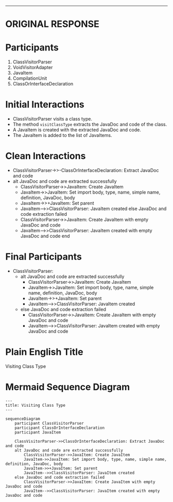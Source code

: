 ----
# ORIGINAL RESPONSE 
# Participants

1. ClassVisitorParser
2. VoidVisitorAdapter
3. JavaItem
4. CompilationUnit
5. ClassOrInterfaceDeclaration

# Initial Interactions

- ClassVisitorParser visits a class type.
- The method `visitClassType` extracts the JavaDoc and code of the class.
- A JavaItem is created with the extracted JavaDoc and code.
- The JavaItem is added to the list of JavaItems.

# Clean Interactions

- ClassVisitorParser->>-ClassOrInterfaceDeclaration: Extract JavaDoc and code
- alt JavaDoc and code are extracted successfully
    - ClassVisitorParser->>JavaItem: Create JavaItem
    - JavaItem->>JavaItem: Set import body, type, name, simple name, definition, JavaDoc, body
    - JavaItem->>+JavaItem: Set parent
    - JavaItem-->>ClassVisitorParser: JavaItem created
else JavaDoc and code extraction failed
    - ClassVisitorParser->>JavaItem: Create JavaItem with empty JavaDoc and code
    - JavaItem-->>ClassVisitorParser: JavaItem created with empty JavaDoc and code
end

# Final Participants

- ClassVisitorParser:
    - alt JavaDoc and code are extracted successfully
        - ClassVisitorParser->>JavaItem: Create JavaItem
        - JavaItem->>JavaItem: Set import body, type, name, simple name, definition, JavaDoc, body
        - JavaItem->>+JavaItem: Set parent
        - JavaItem-->>ClassVisitorParser: JavaItem created
    - else JavaDoc and code extraction failed
        - ClassVisitorParser->>JavaItem: Create JavaItem with empty JavaDoc and code
        - JavaItem-->>ClassVisitorParser: JavaItem created with empty JavaDoc and code

# Plain English Title

Visiting Class Type

# Mermaid Sequence Diagram

```mermaid
---
title: Visiting Class Type
---

sequenceDiagram
    participant ClassVisitorParser
    participant ClassOrInterfaceDeclaration
    participant JavaItem

    ClassVisitorParser->>ClassOrInterfaceDeclaration: Extract JavaDoc and code
    alt JavaDoc and code are extracted successfully
        ClassVisitorParser->>JavaItem: Create JavaItem
        JavaItem->>JavaItem: Set import body, type, name, simple name, definition, JavaDoc, body
        JavaItem->>+JavaItem: Set parent
        JavaItem-->>ClassVisitorParser: JavaItem created
    else JavaDoc and code extraction failed
        ClassVisitorParser->>JavaItem: Create JavaItem with empty JavaDoc and code
        JavaItem-->>ClassVisitorParser: JavaItem created with empty JavaDoc and code
```
